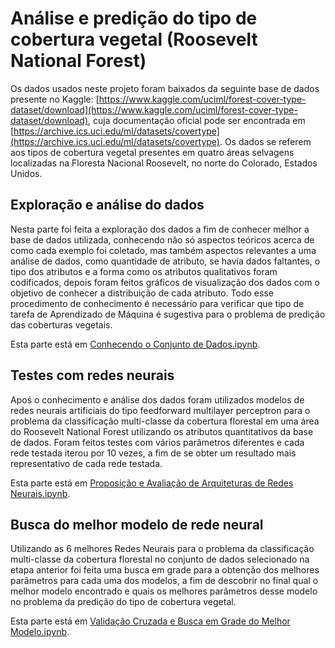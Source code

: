 # Análise e predição do tipo de cobertura vegetal (Roosevelt National Forest)

Os dados usados neste projeto foram baixados da seguinte base de dados presente no Kaggle: [https://www.kaggle.com/uciml/forest-cover-type-dataset/download](https://www.kaggle.com/uciml/forest-cover-type-dataset/download), cuja documentação oficial pode ser encontrada em [https://archive.ics.uci.edu/ml/datasets/covertype](https://archive.ics.uci.edu/ml/datasets/covertype). Os dados se referem aos tipos de cobertura vegetal presentes em quatro áreas selvagens localizadas na Floresta Nacional Roosevelt, no norte do Colorado, Estados Unidos.

## Exploração e análise do dados

Nesta parte foi feita a exploração dos dados a fim de conhecer melhor a base de dados utilizada, conhecendo não só aspectos teóricos acerca de como cada exemplo foi coletado, mas também aspectos relevantes a uma análise de dados, como quantidade de atributo, se havia dados faltantes, o tipo dos atributos e a forma como os atributos qualitativos foram codificados, depois foram feitos gráficos de visualização dos dados com o objetivo de conhecer a distribuição de cada atributo. Todo esse procedimento de conhecimento é necessário para verificar que tipo de tarefa de Aprendizado de Máquina é sugestiva para o problema de predição das coberturas vegetais.

Esta parte está em [Conhecendo o Conjunto de Dados.ipynb](https://github.com/elloa-uea/projeto-pratico-3-rna-pp3-team-equilibrium/blob/main/notebooks/PP3.2%20-%20Conhecendo%20o%20Conjunto%20de%20Dados.ipynb).

## Testes com redes neurais

Apoś o conhecimento e análise dos dados foram utilizados modelos de redes neurais artificiais do tipo feedforward multilayer perceptron para o problema da classificação multi-classe da cobertura florestal em uma área do Roosevelt National Forest utilizando os atributos quantitativos da base de dados. Foram feitos testes com vários parâmetros diferentes e cada rede testada iterou por 10 vezes, a fim de se obter um resultado mais representativo de cada rede testada.

Esta parte está em [Proposição e Avaliação de Arquiteturas de Redes Neurais.ipynb](https://github.com/elloa-uea/projeto-pratico-3-rna-pp3-team-equilibrium/blob/main/notebooks/PP3.3%20-%20Proposi%C3%A7%C3%A3o%20e%20Avalia%C3%A7%C3%A3o%20de%20Arquiteturas%20de%20Redes%20Neurais.ipynb).

## Busca do melhor modelo de rede neural

Utilizando as 6 melhores Redes Neurais para o problema da classificação multi-classe da cobertura florestal no conjunto de dados selecionado na etapa anterior foi feita uma busca em grade para a obtenção dos melhores parâmetros para cada uma dos modelos, a fim de descobrir no final qual o melhor modelo encontrado e quais os melhores parâmetros desse modelo no problema da predição do tipo de cobertura vegetal. 

Esta parte está em [Validação Cruzada e Busca em Grade do Melhor Modelo.ipynb](https://github.com/elloa-uea/projeto-pratico-3-rna-pp3-team-equilibrium/blob/main/notebooks/PP3.4%20-%20Valida%C3%A7%C3%A3o%20Cruzada%20e%20Busca%20em%20Grade%20do%20Melhor%20Modelo.ipynb).
